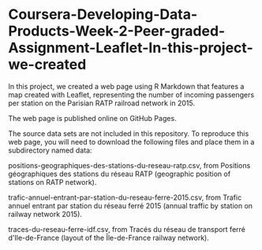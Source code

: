 # Coursera-Developing-Data-Products-Week-2-Peer-graded-Assignment-Leaflet-In-this-project-we-created


In this project, we created a web page using R Markdown that features a map created with Leaflet, representing the number of incoming passengers per station on the Parisian RATP railroad network in 2015.

The web page is published online on GitHub Pages.

The source data sets are not included in this repository. To reproduce this web page, you will need to download the following files and place them in a subdirectory named data:

positions-geographiques-des-stations-du-reseau-ratp.csv, from Positions géographiques des stations du réseau RATP (geographic position of stations on RATP network).

trafic-annuel-entrant-par-station-du-reseau-ferre-2015.csv, from Trafic annuel entrant par station du réseau ferré 2015 (annual traffic by station on railway network 2015).

traces-du-reseau-ferre-idf.csv, from Tracés du réseau de transport ferré d'Ile-de-France (layout of the Île-de-France railway network).

